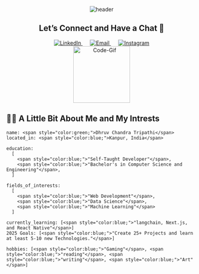 <p align="center">
  <img src="https://capsule-render.vercel.app/api?type=waving&height=100&color=gradient&text=Hey%20%20Everyone%20!🕹️" alt="header"/>
</p>

<h2 align="center">Let’s Connect and Have a Chat 💬</h2>

<p align="center">
  <a href="https://linkedin.com/in/dctripathi">
    <img src="https://cdn3.iconfinder.com/data/icons/social-round-corner/512/linkdin__social_media_logo-64.png" alt="LinkedIn">
  </a>
&nbsp;&nbsp;&nbsp;&nbsp;
  <a href="mailto:dreektseayger@gmail.com">
    <img src="https://cdn4.iconfinder.com/data/icons/logos-brands-in-colors/48/google-gmail-64.png" alt="Email">
  </a>
&nbsp;&nbsp;&nbsp;&nbsp;
  <a href="https://www.instagram.com/__dhruvtripathi__/">
    <img src="https://cdn2.iconfinder.com/data/icons/social-icons-33/128/Instagram-64.png" alt="Instagram">
  </a>
<br>

<a>
      <img height=150 
src="https://media0.giphy.com/media/v1.Y2lkPTc5MGI3NjExemJ4djYzcTZsczVkYzA1MWNiYW03ZzNpbzczdHRrOXg3ZDFwb2FraSZlcD12MV9pbnRlcm5hbF9naWZfYnlfaWQmY3Q9Zw/78XCFBGOlS6keY1Bil/giphy.webp" alt="Code-Gif">
</a>
</p>

<h2>👨‍💻 A Little Bit About Me and My Intrests</h2>

```
name: <span style="color:green;">Dhruv Chandra Tripathi</span>
located_in: <span style="color:blue;">Kanpur, India</span>

education:
  [
    <span style="color:blue;">"Self-Taught Developer"</span>,
    <span style="color:blue;">"Bachelor's in Computer Science and Engineering"</span>,
  ]

fields_of_interests:
  [
    <span style="color:blue;">"Web Development"</span>,
    <span style="color:blue;">"Data Science"</span>,
    <span style="color:blue;">"Machine Learning"</span>
  ]

currently_learning: [<span style="color:blue;">"langchain, Next.js, and React Native"</span>]
2025 Goals: [<span style="color:blue;">"Create 25+ Projects and learn at least 5-10 new Technologies."</span>]

hobbies: [<span style="color:blue;">"Gaming"</span>, <span style="color:blue;">"reading"</span>, <span style="color:blue;">"writing"</span>, <span style="color:blue;">"Art"</span>]
```

